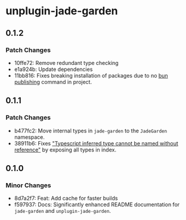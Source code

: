 # unplugin-jade-garden

## 0.1.2

### Patch Changes

- 10ffe72: Remove redundant type checking
- e1a924b: Update dependencies
- 11bb816: Fixes breaking installation of packages due to no [bun publishing](https://bun.sh/docs/install/catalogs#publishing) command in project.

## 0.1.1

### Patch Changes

- b477fc2: Move internal types in `jade-garden` to the `JadeGarden` namespace.
- 38911b6: Fixes ["Typescript inferred type cannot be named without reference"](https://stackoverflow.com/questions/72041763/typescript-inferred-type-cannot-be-named-without-reference) by exposing all types in index.

## 0.1.0

### Minor Changes

- 8d7a2f7: Feat: Add cache for faster builds
- f597937: Docs: Significantly enhanced README documentation for `jade-garden` and `unplugin-jade-garden`.
